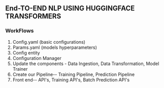 ## End-TO-END NLP USING HUGGINGFACE TRANSFORMERS

### WorkFlows

1. Config.yaml (basic configurations)
2. Params.yaml (models hyperparameters)
3. Config entity
4. Configuration Manager
5. Update the components - Data Ingestion, Data Transformation, Model Trainer
6. Create our Pipeline-- Training Pipeline, Prediction Pipeline
7. Front end-- API's, Training API's, Batch Prediction API's
